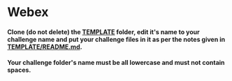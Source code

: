 # Webex

#### Clone (do not delete) the [TEMPLATE](TEMPLATE) folder, edit it's name to your challenge name and put your challenge files in it as per the notes given in [TEMPLATE/README.md](TEMPLATE/README.md).

#### Your challenge folder's name must be all lowercase and must not contain spaces.
